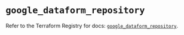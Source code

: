 # `google_dataform_repository`

Refer to the Terraform Registry for docs: [`google_dataform_repository`](https://registry.terraform.io/providers/hashicorp/google-beta/6.44.0/docs/resources/google_dataform_repository).
